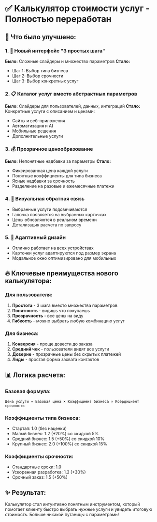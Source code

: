 # ✅ Калькулятор стоимости услуг - Полностью переработан

## 🎯 Что было улучшено:

### 1. 🎨 Новый интерфейс "3 простых шага"
**Было:** Сложные слайдеры и множество параметров
**Стало:** 
- Шаг 1: Выбор типа бизнеса
- Шаг 2: Выбор срочности
- Шаг 3: Выбор конкретных услуг

### 2. 📋 Каталог услуг вместо абстрактных параметров
**Было:** Слайдеры для пользователей, данных, интеграций
**Стало:** Конкретные услуги с описанием и ценами:
- Сайты и веб-приложения
- Автоматизация и AI
- Мобильные решения
- Дополнительные услуги

### 3. 💰 Прозрачное ценообразование
**Было:** Непонятные надбавки за параметры
**Стало:**
- Фиксированная цена каждой услуги
- Понятные коэффициенты для типа бизнеса
- Ясные надбавки за срочность
- Разделение на разовые и ежемесячные платежи

### 4. 🎯 Визуальная обратная связь
- Выбранные услуги подсвечиваются
- Галочка появляется на выбранных карточках
- Цены обновляются в реальном времени
- Детализация расчета по запросу

### 5. 📱 Адаптивный дизайн
- Отлично работает на всех устройствах
- Карточки услуг адаптируются под размер экрана
- Модальное окно оптимизировано для мобильных

## 🔥 Ключевые преимущества нового калькулятора:

### Для пользователя:
1. **Простота** - 3 шага вместо множества параметров
2. **Понятность** - видишь что покупаешь
3. **Прозрачность** - все цены на виду
4. **Гибкость** - можно выбрать любую комбинацию услуг

### Для бизнеса:
1. **Конверсия** - проще довести до заказа
2. **Средний чек** - пользователи видят все услуги
3. **Доверие** - прозрачные цены без скрытых платежей
4. **Лиды** - простая форма захвата контактов

## 📊 Логика расчета:

### Базовая формула:
```
Цена услуги = Базовая цена × Коэффициент бизнеса × Коэффициент срочности
```

### Коэффициенты типа бизнеса:
- Стартап: 1.0 (без наценки)
- Малый бизнес: 1.2 (+20%) со скидкой 5%
- Средний бизнес: 1.5 (+50%) со скидкой 10%
- Крупный бизнес: 2.0 (+100%) со скидкой 15%

### Коэффициенты срочности:
- Стандартные сроки: 1.0
- Ускоренная разработка: 1.3 (+30%)
- Срочный заказ: 1.5 (+50%)

## ✨ Результат:
Калькулятор стал интуитивно понятным инструментом, который помогает клиенту быстро выбрать нужные услуги и увидеть итоговую стоимость. Больше никакой путаницы с параметрами!
